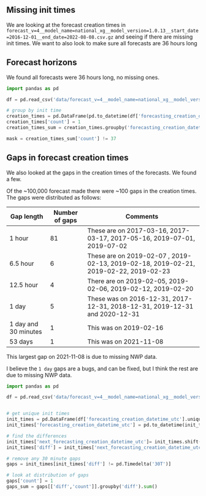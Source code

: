 ## Missing init times

We are looking at the forecast creation times in 
`forecast_v=4__model_name=national_xg__model_version=1.0.13__start_date=2016-12-01__end_date=2022-08-08.csv.gz`
 and seeing if there are missing init times. 
We want to also look to make sure all forecasts are 36 hours long

## Forecast horizons

We found all forecasts were 36 hours long, no missing ones. 

```python
import pandas as pd

df = pd.read_csv('data/forecast_v=4__model_name=national_xg__model_version=1.0.13__start_date=2016-12-01__end_date=2022-08-08.csv.gz')

# group by init time
creation_times = pd.DataFrame(pd.to_datetime(df['forecasting_creation_datetime_utc']), columns=['forecasting_creation_datetime_utc'])
creation_times['count'] = 1
creation_times_sum = creation_times.groupby('forecasting_creation_datetime_utc').sum()

mask = creation_times_sum['count'] != 37
```

## Gaps in forecast creation times

We also looked at the gaps in the creation times of the forecasts. 
We found a few. 

Of the ~100,000 forecast made there were ~100 gaps in the creation times.
The gaps were distributed as follows:

| Gap length           | Number of gaps | Comments                                                                            | 
|----------------------|----------------|-------------------------------------------------------------------------------------|
| 1 hour               | 81             | These are on 2017-03-16, 2017-03-17, 2017-05-16, 2019-07-01, 2019-07-02             |
| 6.5 hour             | 6              | These are on 2019-02-07 , 2019-02-13, 2019-02-18, 2019-02-21, 2019-02-22, 2019-02-23 |
| 12.5 hour            | 4              | There are on 2019-02-05, 2019-02-06, 2019-02-12, 2019-02-20|                          |
| 1 day                | 5              | These was on 2016-12-31, 2017-12-31, 2018-12-31, 2019-12-31 and 2020-12-31          |
| 1 day and 30 minutes | 1              | This was on 2019-02-16                                                              |
| 53 days              | 1              | This was on 2021-11-08                                                              |

This largest gap on 2021-11-08 is due to missing NWP data. 

I believe the `1 day` gaps are a bugs, and can be fixed, but I think the rest are due to missing NWP data. 


```python
import pandas as pd

df = pd.read_csv('data/forecast_v=4__model_name=national_xg__model_version=1.0.13__start_date=2016-12-01__end_date=2022-08-08.csv.gz')


# get unique init times
init_times = pd.DataFrame(df['forecasting_creation_datetime_utc'].unique(), columns=['forecasting_creation_datetime_utc'])
init_times['forecasting_creation_datetime_utc'] = pd.to_datetime(init_times['forecasting_creation_datetime_utc'])

# find the differences
init_times['next_forecasting_creation_datetime_utc']= init_times.shift(-1)
init_times['diff'] = init_times['next_forecasting_creation_datetime_utc'] - init_times['forecasting_creation_datetime_utc']

# remove any 30 minute gaps
gaps = init_times[init_times['diff'] != pd.Timedelta('30T')]

# look at distribution of gaps
gaps['count'] = 1
gaps_sum = gaps[['diff','count']].groupby('diff').sum()


```